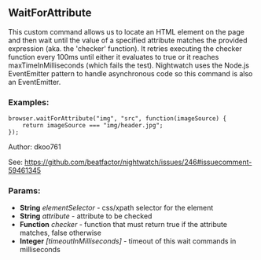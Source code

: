 

<!-- Start coffee/commands/waitForAttribute.js -->

## WaitForAttribute

This custom command allows us to locate an HTML element on the page and then wait until the value of a
specified attribute matches the provided expression (aka. the 'checker' function).
It retries executing the checker function every 100ms until either it evaluates to true or it reaches
maxTimeInMilliseconds (which fails the test). Nightwatch uses the Node.js EventEmitter pattern to handle
asynchronous code so this command is also an EventEmitter.
### Examples:

    browser.waitForAttribute("img", "src", function(imageSource) {
        return imageSource === "img/header.jpg";
    });

Author: dkoo761

See: https://github.com/beatfactor/nightwatch/issues/246#issuecomment-59461345

### Params:

* **String** *elementSelector* - css/xpath selector for the element
* **String** *attribute* - attribute to be checked
* **Function** *checker* - function that must return true if the attribute matches, false otherwise
* **Integer** *[timeoutInMilliseconds]* - timeout of this wait commands in milliseconds

<!-- End coffee/commands/waitForAttribute.js -->

